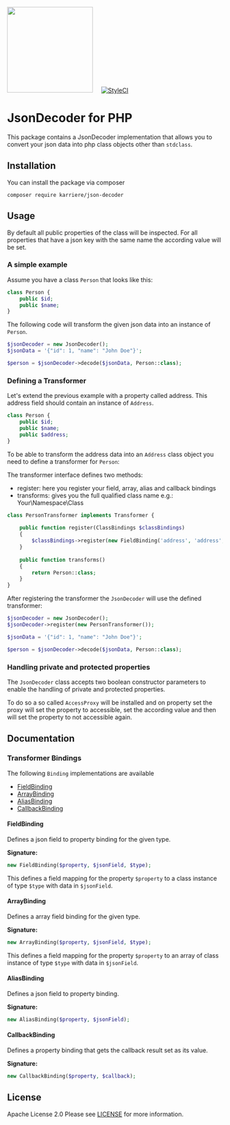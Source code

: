 <a href="https://www.karriere.at/" target="_blank"><img width="200" src="http://www.karriere.at/images/layout/katlogo.svg"></a>
<span>&nbsp;&nbsp;&nbsp;</span>
[![StyleCI](https://styleci.io/repos/89163851/shield?branch=master)](https://styleci.io/repos/89163851)

# JsonDecoder for PHP

This package contains a JsonDecoder implementation that allows you to convert your json data into php class objects other than `stdclass`.

## Installation
You can install the package via composer
```
composer require karriere/json-decoder
```

## Usage
By default all public properties of the class will be inspected. For all properties that have a json key with the same name the according value will be set.

### A simple example
Assume you have a class `Person` that looks like this:
```php
class Person {
    public $id;
    public $name;
}
```

The following code will transform the given json data into an instance of `Person`.

```php
$jsonDecoder = new JsonDecoder();
$jsonData = '{"id": 1, "name": "John Doe"}';

$person = $jsonDecoder->decode($jsonData, Person::class);
```

### Defining a Transformer
Let's extend the previous example with a property called address. This address field should contain an instance of `Address`.
```php
class Person {
    public $id;
    public $name;
    public $address;
}
```

To be able to transform the address data into an `Address` class object you need to define a transformer for `Person`:

The transformer interface defines two methods:

* register: here you register your field, array, alias and callback bindings
* transforms: gives you the full qualified class name e.g.: Your\Namespace\Class
```php
class PersonTransformer implements Transformer {
    
    public function register(ClassBindings $classBindings)
    {
        $classBindings->register(new FieldBinding('address', 'address', Address::class);
    }
    
    public function transforms()
    {
        return Person::class;
    }
}
```

After registering the transformer the `JsonDecoder` will use the defined transformer:
```php
$jsonDecoder = new JsonDecoder();
$jsonDecoder->register(new PersonTransformer());

$jsonData = '{"id": 1, "name": "John Doe"}';

$person = $jsonDecoder->decode($jsonData, Person::class);
```

### Handling private and protected properties
The `JsonDecoder` class accepts two boolean constructor parameters to enable the handling of private and protected properties.

To do so a so called `AccessProxy` will be installed and on property set the proxy will set the property to accessible, set the according value and then will set the property to not accessible again.

## Documentation

### Transformer Bindings
The following `Binding` implementations are available

* [FieldBinding](#fieldbinding)
* [ArrayBinding](#arraybinding)
* [AliasBinding](#aliasbinding)
* [CallbackBinding](#callbackbinding)

#### FieldBinding
Defines a json field to property binding for the given type.

**Signature:**
```php
new FieldBinding($property, $jsonField, $type);
```
This defines a field mapping for the property `$property` to a class instance of type `$type` with data in `$jsonField`.

#### ArrayBinding
Defines a array field binding for the given type.

**Signature:**
```php
new ArrayBinding($property, $jsonField, $type);
```
This defines a field mapping for the property `$property` to an array of class instance of type `$type` with data in `$jsonField`.

#### AliasBinding
Defines a json field to property binding.

**Signature:**
```php
new AliasBinding($property, $jsonField);
```

#### CallbackBinding
Defines a property binding that gets the callback result set as its value.

**Signature:**
```php
new CallbackBinding($property, $callback);
```

## License

Apache License 2.0 Please see [LICENSE](LICENSE) for more information.
